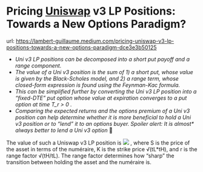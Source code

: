 # Pricing [Uniswap](Uniswap) v3 LP Positions: Towards a New Options Paradigm?
url: https://lambert-guillaume.medium.com/pricing-uniswap-v3-lp-positions-towards-a-new-options-paradigm-dce3e3b50125

-   _Uni v3 LP positions can be decomposed into a short put payoff and a range component._
-   _The value of a Uni v3 position is the sum of 1) a short put, whose value is given by the Black-Scholes model, and 2) a range term, whose closed-form expression is found using the Feynman-Kac formula._
-   _This can be simplified further by converting the Uni v3 LP position into a “fixed-DTE” put option whose value at expiration converges to a put option at time T_r > 0 ._
-   _Comparing the expected returns and the options premium of a Uni v3 position can help determine whether it is more beneficial to hold a Uni v3 position or to “lend” it to an options buyer. Spoiler alert: It is almost* always better to lend a Uni v3 option_ 🤯

The value of such a Uniswap v3 LP position is
![](https://miro.medium.com/max/1400/1*e8jOyKsO1kmjibBdeXQYLw.png)
, where S is the price of the asset in terms of the numéraire, K is the strike price √(tL*tH), and r is the range factor √(tH/tL). The range factor determines how “sharp” the transition between holding the asset and the numéraire is.

